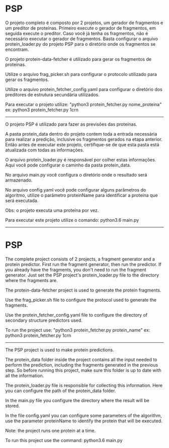 # PSP
O projeto completo é composto por 2 projetos, um gerador de fragmentos e um preditor de proteínas.
Primeiro execute o gerador de fragmentos, em seguida execute o preditor.
Caso você já tenha os fragmentos, não é necessário executar o gerador de fragmentos. Basta configurar o arquivo protein_loader.py do projeto PSP para o diretório onde os fragmentos se encontram.


O projeto protein-data-fetcher é utilizado para gerar os fragmentos de proteínas.

Utilize o arquivo frag_picker.sh para configurar o protocolo utilizado para gerar os fragmentos.

Utilize o arquivo protein_fetcher_config.yaml para configurar o diretório dos preditores de estrutura secundária utilizados.

Para executar o projeto utilize:
"python3 protein_fetcher.py nome_proteina"
ex: python3 protein_fetcher.py 1crn

-----------------------------

O projeto PSP é utilizado para fazer as previsões das proteínas.

A pasta protein_data dentro do projeto contem toda a entrada necessária para realizar a predição, inclusive os fragmentos gerados na etapa anterior. Então antes de executar este projeto, certifique-se de que esta pasta está atualizada com todas as informações.

O arquivo protein_loader.py é responsável por colher estas informações. Aqui você pode configurar o caminho da pasta protein_data.

No arquivo main.py você configura o diretório onde o resultado será armazenado.

No arquivo config.yaml você pode configurar alguns parâmetros do algoritmo, utilize o parâmetro proteinName para identificar a proteína que será executada.

Obs: o projeto executa uma proteína por vez.

Para executar este projeto utilize o comando:
python3.6 main.py

-------------------------------

# PSP
The complete project consists of 2 projects, a fragment generator and a protein predictor.
First run the fragment generator, then run the predictor.
If you already have the fragments, you don't need to run the fragment generator. Just set the PSP project's protein_loader.py file to the directory where the fragments are.


The protein-data-fetcher project is used to generate the protein fragments.

Use the frag_picker.sh file to configure the protocol used to generate the fragments.

Use the protein_fetcher_config.yaml file to configure the directory of secondary structure predictors used.

To run the project use:
"python3 protein_fetcher.py protein_name"
ex: python3 protein_fetcher.py 1crn

-----------------------------

The PSP project is used to make protein predictions.

The protein_data folder inside the project contains all the input needed to perform the prediction, including the fragments generated in the previous step. So before running this project, make sure this folder is up to date with all the information.

The protein_loader.py file is responsible for collecting this information. Here you can configure the path of the protein_data folder.

In the main.py file you configure the directory where the result will be stored.

In the file config.yaml you can configure some parameters of the algorithm, use the parameter proteinName to identify the protein that will be executed.

Note: the project runs one protein at a time.

To run this project use the command:
python3.6 main.py
